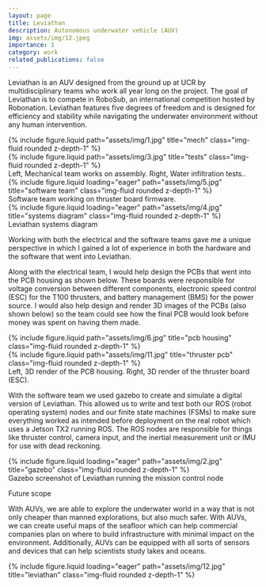 ```yaml
---
layout: page
title: Leviathan
description: Autonomous underwater vehicle (AUV)
img: assets/img/12.jpeg
importance: 1
category: work
related_publications: false
---
```


Leviathan is an AUV designed from the ground up at UCR by multidisciplinary teams who work all year long on the project. The goal of Leviathan is to compete in RoboSub, an international competition hosted by Robonation. Leviathan features five degrees of freedom and is designed for efficiency and stability while navigating the underwater environment without any human intervention.  

<div class="row justify-content-sm-center">
    <div class="col-sm-6 mt-3 mt-md-0">
        {% include figure.liquid path="assets/img/1.jpg" title="mech" class="img-fluid rounded z-depth-1" %}
    </div>
    <div class="col-sm-6 mt-3 mt-md-0">
        {% include figure.liquid path="assets/img/3.jpg" title="tests" class="img-fluid rounded z-depth-1" %}
    </div>
</div>
<div class="caption">
    Left, Mechanical team works on assembly. Right, Water infiltration tests.. 
</div>
<div class="row justify-content-sm-center">
    <div class="col-sm-6 mt-3 mt-md-0">
        {% include figure.liquid loading="eager" path="assets/img/5.jpg" title="software team" class="img-fluid rounded z-depth-1" %}
    </div>
</div>
<div class="caption">
     Software team working on thruster board firmware.
</div>
<div class="row justify-content-sm-center">
    <div class="col-sm-8 mt-3 mt-md-0">
        {% include figure.liquid loading="eager" path="assets/img/4.jpg" title="systems diagram" class="img-fluid rounded z-depth-1" %}
    </div>
</div>
<div class="caption">
    Leviathan systems diagram 
</div>

Working with both the electrical and the software teams gave me a unique perspective in which I gained a lot of experience in both the hardware and the software that went into Leviathan. 

Along with the electrical team, I would help design the PCBs that went into the PCB housing as shown below. These boards were responsible for voltage conversion between different components, electronic speed control (ESC) for the T100 thrusters, and battery management (BMS) for the power source. I would also help design and render 3D images of the PCBs (also shown below) so the team could see how the final PCB would look before money was spent on having them made.  

<div class="row justify-content-sm-center">
    <div class="col-sm-5 mt-3 mt-md-0">
        {% include figure.liquid path="assets/img/6.jpg" title="pcb housing" class="img-fluid rounded z-depth-1" %}
    </div>
    <div class="col-sm-4 mt-3 mt-md-0">
        {% include figure.liquid path="assets/img/11.jpg" title="thruster pcb" class="img-fluid rounded z-depth-1" %}
    </div>
</div>
<div class="caption">
    Left, 3D render of the PCB housing. Right, 3D render of the thruster board (ESC). 
</div>

With the software team we used gazebo to create and simulate a digital version of Leviathan. This allowed us to write and test both our ROS (robot operating system) nodes and our finite state machines (FSMs) to make sure everything worked as intended before deployment on the real robot which uses a Jetson TX2 running ROS. The ROS nodes are responsible for things like thruster control, camera input, and the inertial measurement unit or IMU for use with dead reckoning. 

<div class="row justify-content-sm-center">
    <div class="col-sm-9 mt-3 mt-md-0">
        {% include figure.liquid loading="eager" path="assets/img/2.jpg" title="gazebo" class="img-fluid rounded z-depth-1" %}
    </div>
</div>
<div class="caption">
    Gazebo screenshot of Leviathan running the mission control node 
</div>

Future scope

With AUVs, we are able to explore the underwater world in a way that is not only cheaper than manned explorations, but also much safer. With AUVs, we can create useful maps of the seafloor which can help commercial companies plan on where to build infrastructure with minimal impact on the environment. Additionally, AUVs can be equipped with all sorts of sensors and devices that can help scientists study lakes and oceans. 

<div class="row justify-content-sm-center">
    <div class="col-sm-5 mt-3 mt-md-0">
        {% include figure.liquid loading="eager" path="assets/img/12.jpg" title="leviathan" class="img-fluid rounded z-depth-1" %}
    </div>
</div>
<div class="caption">
     
</div>
